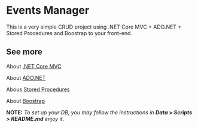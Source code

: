 # Events Manager

This is a very simple CRUD project using .NET Core MVC + ADO.NET + Stored Procedures and Boostrap to your front-end.

## See more

About [.NET Core MVC](https://docs.microsoft.com/en-us/aspnet/core/mvc/overview?view=aspnetcore-3.1)

About [ADO.NET](https://docs.microsoft.com/en-us/dotnet/framework/data/adonet/ado-net-overview)

Abous [Stored Procedures](https://docs.microsoft.com/en-us/sql/relational-databases/stored-procedures/stored-procedures-database-engine?view=sql-server-ver15)

About [Boostrap](https://getbootstrap.com/)

**NOTE:**  *To set up your DB, you may follow the instructions in **Data > Scripts > README.md** enjoy it.*
